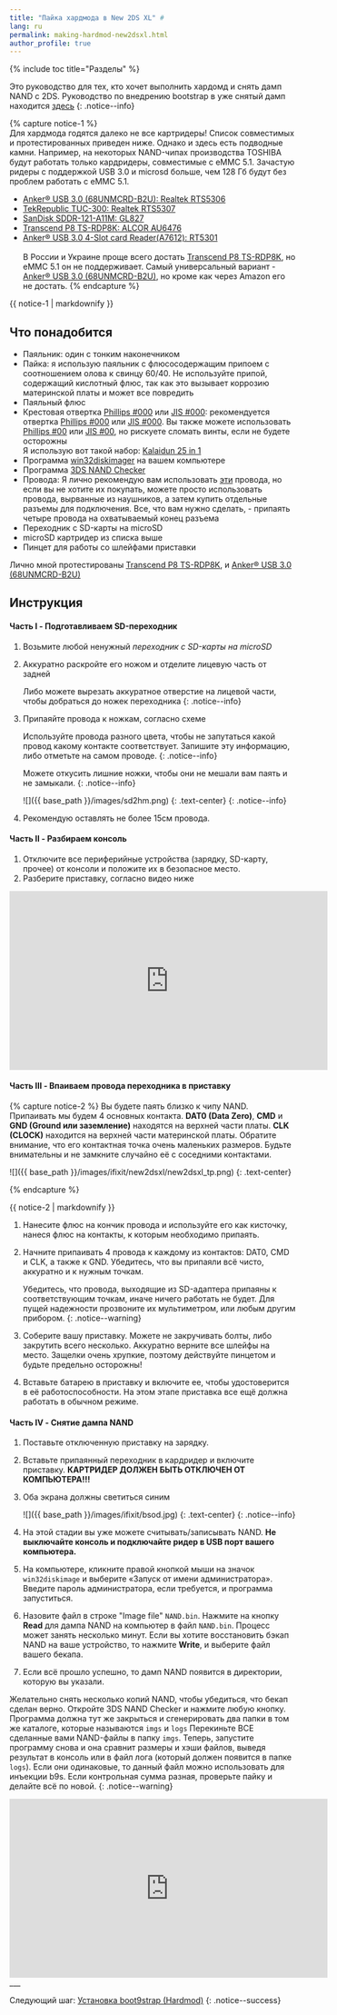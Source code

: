 ```yaml
---
title: "Пайка хардмода в New 2DS XL" #
lang: ru
permalink: making-hardmod-new2dsxl.html
author_profile: true
---
```

{% include toc title="Разделы" %}

Это руководство для тех, кто хочет выполнить хардомд и снять дамп NAND с 2DS. Руководство по внедрению bootstrap в уже снятый дамп находится [здесь](installing-boot9strap-hardmod)
{: .notice--info}

{% capture notice-1 %}   
Для хардмода годятся далеко не все картридеры! Список совместимых и протестированных приведен ниже. Однако и здесь есть подводные камни. Например, на некоторых NAND-чипах производства TOSHIBA будут работать только кардридеры, совместимые с eMMC 5.1. Зачастую ридеры с поддержкой USB 3.0 и microsd больше, чем 128 Гб будут без проблем работать с eMMC 5.1. 
* [Anker® USB 3.0 (68UNMCRD-B2U): Realtek RTS5306](https://www.amazon.com/gp/product/B006T9B6R2/ref=oh_aui_detailpage_o00_s00?ie=UTF8&psc=1	)
* [TekRepublic TUC-300: Realtek RTS5307](https://www.amazon.com/Tek-Republic-TUC-300-Portable-Reader/dp/B00D50UNRM/ref=sr_1_fkmr0_1?s=electronics&ie=UTF8&qid=1423979888&sr=1-1-fkmr0&keywords=TekRepublic+TUC-300)
* [SanDisk SDDR-121-A11M: GL827](https://www.amazon.com/SanDisk-SDDR-121-A11M-MobileMate-Memory-Reader/dp/B000WR3Z3A/ref=sr_1_3?ie=UTF8&qid=1426031853&sr=8-3&keywords=microsd+card+reader)
* [Transcend P8 TS-RDP8K: ALCOR AU6476](https://www.amazon.com/Transcend-Flash-Memory-Reader-TS-RDP8K/dp/B001NS0OZ4)
* [Anker® USB 3.0 4-Slot card Reader(A7612): RT5301](http://www.amazon.com/gp/product/B006T9B6R2/ref=ox_sc_act_title_1?ie=UTF8&psc=1&smid=A294P4X9EWVXLJ)
<br><br>
В России и Украине проще всего достать [Transcend P8 TS-RDP8K](https://www.amazon.com/Transcend-Flash-Memory-Reader-TS-RDP8K/dp/B001NS0OZ4), но eMMC 5.1 он не поддерживает. Самый универсальный вариант - [Anker® USB 3.0 (68UNMCRD-B2U)](https://www.amazon.com/gp/product/B006T9B6R2/ref=oh_aui_detailpage_o00_s00?ie=UTF8&psc=1), но кроме как через Amazon его не достать.
{% endcapture %}

<div class="notice--warning">{{ notice-1 | markdownify }}</div>

## Что понадобится
<a name="what_need" />

* Паяльник: один с тонким наконечником
* Пайка: я использую паяльник с флюсосодержащим припоем с соотношением олова к свинцу 60/40. Не используйте припой, содержащий кислотный флюс, так как это вызывает коррозию материнской платы и может все повредить
* Паяльный флюс
* Крестовая отвертка [Phillips #000](https://ru.ifixit.com/Store/Tools/Phillips-000-Screwdriver/IF145-030-3) или [JIS #000](https://ru.ifixit.com/Store/Tools/JIS-Driver-Set/IF145-115-1): рекомендуется отвертка [Phillips #000](https://ru.ifixit.com/Store/Tools/Phillips-000-Screwdriver/IF145-030-3) или [JIS #000](https://ru.ifixit.com/Store/Tools/JIS-Driver-Set/IF145-115-1). Вы также можете использовать [Phillips #00](https://ru.ifixit.com/Store/Tools/Phillips-00-Screwdriver/IF145-006-3) или [JIS #00](https://ru.ifixit.com/Store/Tools/JIS-Driver-Set/IF145-115-1), но рискуете сломать винты, если не будете осторожны<br>
Я использую вот такой набор: [Kalaidun  25 in 1](https://ru.aliexpress.com/item/Screwdriver-Set-25-in-1-Torx-Screwdriver-Repair-Tool-Set-For-iPhone-Cellphone-Tablet-PC-Worldwide/32696703618.html?ws_ab_test=searchweb0_0,searchweb201602_3_10152_10065_10151_10068_5400011_5430020_5410020_10307_10303_10137_10060_10155_10154_10056_10055_10054_10059_100031_10099_10103_10102_10052_10053_10142_10107_10050_10051_10170_5380020_5390020_10084_10083_10119_5370020_10080_10082_10081_10110_10111_10112_10113_10114_10311_10312_10313_10314_10315_10078_10079_10073_10120_5420011_10125-10102_10120,searchweb201603_5,ppcSwitch_5&btsid=0c9deb2d-e096-48cc-86fe-3162777cb23d&algo_expid=809042af-9533-4303-8d8c-9e18df48c770-0&algo_pvid=809042af-9533-4303-8d8c-9e18df48c770&transAbTest=ae803_2)
* Программа [win32diskimager](https://sourceforge.net/projects/win32diskimager/) на вашем компьютере
* Программа [3DS NAND Checker](https://gbatemp.net/threads/2ds-3ds-nand-checker.439170/)
* Провода: Я лично рекомендую вам использовать [эти](https://ru.aliexpress.com/item/10-Meters-26AWG-UL1007-Electronic-Wire-1-3mm-PVC-26-AWG-Electronic-Cable/32776859051.html?aff_platform=aaf&cpt=1501878660749&sk=eub6yrrBy&aff_trace_key=69239865cbdd4c2aab6f7036b8ec20dc-1501878660749-04055-eub6yrrBy) провода, но если вы не хотите их покупать, можете просто использовать провода, вырванные из наушников, а затем купить отдельные разъемы для подключения. Все, что вам нужно сделать, - припаять четыре провода на охватываемый конец разъема
* Переходник с SD-карты на microSD
* microSD картридер из списка выше
* Пинцет для работы со шлейфами приставки

Лично мной протестированы [Transcend P8 TS-RDP8K](https://www.amazon.com/Transcend-Flash-Memory-Reader-TS-RDP8K/dp/B001NS0OZ4), и [Anker® USB 3.0 (68UNMCRD-B2U)](https://www.amazon.com/gp/product/B006T9B6R2/ref=oh_aui_detailpage_o00_s00?ie=UTF8&psc=1)

## Инструкция
<a name="instructions" />

#### Часть I - Подготавливаем SD-переходник
<a name="part1" />

1. Возьмите любой ненужный *переходник с SD-карты на microSD*
1. Аккуратно раскройте его ножом и отделите лицевую часть от задней

	Либо можете вырезать аккуратное отверстие на лицевой части, чтобы добраться до ножек переходника
	{: .notice--info}

1. Припаяйте провода к ножкам, согласно схеме

	Используйте провода разного цвета, чтобы не запутаться какой провод какому контакте соответствует. Запишите эту информацию, либо отметьте на самом проводе. 
	{: .notice--info}
	
	Можете откусить лишние ножки, чтобы они не мешали вам паять и не замыкали. 
	{: .notice--info}

    ![]({{ base_path }}/images/sd2hm.png)
	{: .text-center}
    {: .notice--info}

1. Рекомендую оставлять не более 15см провода. 

#### Часть II - Разбираем консоль
<a name="part2" />

1. Отключите все периферийные устройства (зарядку, SD-карту, прочее) от консоли и положите их в безопасное место.
1. Разберите приставку, согласно видео ниже

<iframe width="560" height="315" src="http://www.youtube.com/embed/WDXuX_iGTAI" frameborder="0" allowfullscreen="allowfullscreen"> </iframe>
	
#### Часть III - Впаиваем провода переходника в приставку 
<a name="part3" />
	
{% capture notice-2 %}
Вы будете паять близко к чипу NAND. Припаивать мы будем 4 основных контакта. **DAT0 (Data Zero)**, **CMD** и **GND (Ground или заземление)** находятся на верхней части платы. **CLK (CLOCK)** находится на верхней части материнской платы. Обратите внимание, что его контактная точка очень маленьких размеров. Будьте внимательны и не замкните случайно её с соседними контактами. 

![]({{ base_path }}/images/ifixit/new2dsxl/new2dsxl_tp.png)
{: .text-center}

{% endcapture %}

<div class="notice--info">{{ notice-2 | markdownify }}</div>

1.	Нанесите флюс на кончик провода и используйте его как кисточку, нанеся флюс на контакты, к которым необходимо припаять.
1.	Начните припаивать 4 провода к каждому из контактов: DAT0, CMD и CLK, а также к GND. Убедитесь, что вы припаяли всё чисто, аккуратно и к нужным точкам.

	Убедитесь, что провода, выходящие из SD-адаптера припаяны к соответствующим точкам, иначе ничего работать не будет. Для пущей надежности прозвоните их мультиметром, или любым другим прибором.
	{: .notice--warning}

1.	Соберите вашу приставку. Можете не закручивать болты, либо закрутить всего несколько. Аккуратно верните все шлейфы на место. Защелки очень хрупкие, поэтому действуйте пинцетом и будьте предельно осторожны! 
1. Вставьте батарею в приставку и включите ее, чтобы удостоверится в её работоспособности. На этом этапе приставка все ещё должна работать в обычном режиме.

#### Часть IV - Снятие дампа NAND
<a name="part4" />

1. Поставьте отключенную приставку на зарядку. 
1. Вставьте припаянный переходник в кардридер и включите приставку. **КАРТРИДЕР ДОЛЖЕН БЫТЬ ОТКЛЮЧЕН ОТ КОМПЬЮТЕРА!!!**
1. Оба экрана должны светиться синим

    ![]({{ base_path }}/images/ifixit/bsod.jpg)
	{: .text-center}
    {: .notice--info}

1. На этой стадии вы уже можете считывать/записывать NAND. **Не выключайте консоль и подключайте ридер в USB порт вашего компьютера.**
1. На компьютере, кликните правой кнопкой мыши на значок `win32diskimage` и выберите «Запуск от имени администратора». Введите пароль администратора, если требуется, и программа запуститься.
1.	Назовите файл в строке "Image file" `NAND.bin`. Нажмите на кнопку **Read** для дампа NAND на компьютер в файл `NAND.bin`. Процесс может занять несколько минут. Если вы хотите восстановить бэкап NAND на ваше устройство, то нажмите **Write**, и выберите файл вашего бекапа.
1.	Если всё прошло успешно, то дамп NAND появится в директории, которую вы указали. 

Желательно снять несколько копий NAND, чтобы убедиться, что бекап сделан верно. Откройте 3DS NAND Checker и нажмите любую кнопку. Программа должна тут же закрыться и сгенерировать два папки в том же каталоге, которые называются `imgs` и `logs` Перекиньте ВСЕ сделанные вами NAND-файлы в папку `imgs`. Теперь, запустите программу снова и она сравнит размеры и хэши файлов, выведя результат в консоль или в файл лога (который должен появится в папке `logs`). Если они одинаковые, то данный файл можно использовать для инъекции b9s. Если контрольная сумма разная, проверьте пайку и делайте всё по новой.
{: .notice--warning}

<iframe width="560" height="315" src="https://www.youtube.com/watch?v=oH22HcUxHv0" frameborder="0" allowfullscreen="allowfullscreen"> </iframe>
___

Следующий шаг: [Установка boot9strap (Hardmod)](installing-boot9strap-hardmod)
{: .notice--success}